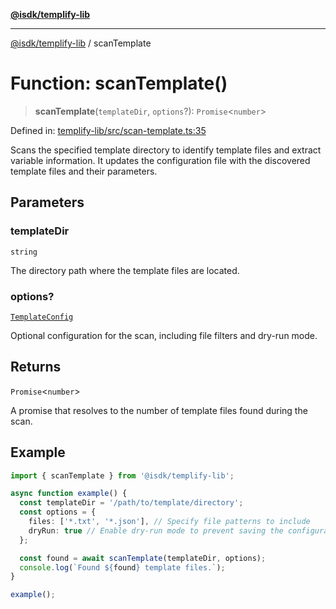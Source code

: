 [**@isdk/templify-lib**](../README.md)

***

[@isdk/templify-lib](../globals.md) / scanTemplate

# Function: scanTemplate()

> **scanTemplate**(`templateDir`, `options`?): `Promise`\<`number`\>

Defined in: [templify-lib/src/scan-template.ts:35](https://github.com/isdk/templify-lib.js/blob/00a1ac2997e500d54f38cfc631d4a46eca84ffa9/src/scan-template.ts#L35)

Scans the specified template directory to identify template files and extract variable information.
It updates the configuration file with the discovered template files and their parameters.

## Parameters

### templateDir

`string`

The directory path where the template files are located.

### options?

[`TemplateConfig`](../interfaces/TemplateConfig.md)

Optional configuration for the scan, including file filters and dry-run mode.

## Returns

`Promise`\<`number`\>

A promise that resolves to the number of template files found during the scan.

## Example

```typescript
import { scanTemplate } from '@isdk/templify-lib';

async function example() {
  const templateDir = '/path/to/template/directory';
  const options = {
    files: ['*.txt', '*.json'], // Specify file patterns to include
    dryRun: true // Enable dry-run mode to prevent saving the configuration
  };

  const found = await scanTemplate(templateDir, options);
  console.log(`Found ${found} template files.`);
}

example();
```
